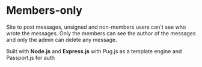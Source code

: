 # Members-only
Site to post messages, unsigned and non-members users can't see who wrote the messages. Only the members can see the author of the messages and only the admin can delete any message.

Built with **Node.js** and **Express.js** with Pug.js as a template engine and Passport.js for auth
